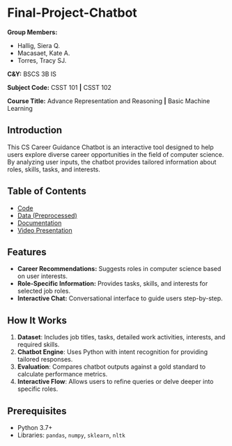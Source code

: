 # Final-Project-Chatbot

**Group Members:**
- Hallig, Siera Q.
- Macasaet, Kate A.
- Torres, Tracy SJ.
  
**C&Y:** BSCS 3B IS

**Subject Code:** CSST 101 **|** CSST 102

**Course Title:** Advance Representation and Reasoning **|** Basic Machine Learning


## Introduction
This CS Career Guidance Chatbot is an interactive tool designed to help users explore diverse career opportunities in the field of computer science. By analyzing user inputs, the chatbot provides tailored information about roles, skills, tasks, and interests.

## Table of Contents
*   [Code](Final-Project-Chatbot/Career_Chatbot.ipynb)
*   [Data (Preprocessed)](Final-Project-Chatbot/Occupations.csv)
*   [Documentation](Final-Project-Chatbot/Report.pdf)
*   [Video Presentation](Final-Project-Chatbot/Chatbot_Video_Presentation.mp4)

## Features
- **Career Recommendations:** Suggests roles in computer science based on user interests.
- **Role-Specific Information:** Provides tasks, skills, and interests for selected job roles.
- **Interactive Chat:**  Conversational interface to guide users step-by-step.

## How It Works
1. **Dataset**: Includes job titles, tasks, detailed work activities, interests, and required skills.
2. **Chatbot Engine**: Uses Python with intent recognition for providing tailored responses.
3. **Evaluation**: Compares chatbot outputs against a gold standard to calculate performance metrics.
4. **Interactive Flow**: Allows users to refine queries or delve deeper into specific roles.

## Prerequisites
- Python 3.7+
- Libraries: `pandas`, `numpy`, `sklearn`, `nltk`


